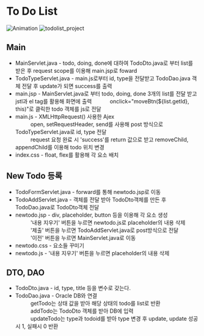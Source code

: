 # To Do List
![Animation](https://user-images.githubusercontent.com/63232876/119681731-da4bae80-be31-11eb-88a8-dbda9a7b7f33.gif)
![todolist_project](https://user-images.githubusercontent.com/63232876/119270137-32b65c80-bc36-11eb-883b-959a93cf7df4.png)
## Main
  * MainServlet.java - todo, doing, done에 대하여 TodoDto.java로 부터 list를 받은 후 request scope를 이용해 main.jsp로 foward
  * TodoTypeServlet.java - main.js로부터 id, type을 전달받고 TodoDao.java 객체 전달 후 update가 되면 success를 출력
  * main.jsp - MainServlet.java로 부터 todo, doing, done 3개의 list를 전달 받고 jstl과 el tag를 활용해 화면에 출력
    &nbsp;&nbsp;&nbsp;&nbsp;&nbsp;&nbsp;&nbsp;&nbsp;&nbsp;&nbsp;&nbsp;onclick="moveBtn(${list.getId}, this)"로 클릭한 todo 객체를 js로 전달
  * main.js - XMLHttpRequest() 사용한 Ajex<br>
    &nbsp;&nbsp;&nbsp;&nbsp;&nbsp;&nbsp;&nbsp;&nbsp;&nbsp;&nbsp;open, setRequestHeader, send를 사용해 post 방식으로 TodoTypeServlet.java로 id, type 전달<br>
    &nbsp;&nbsp;&nbsp;&nbsp;&nbsp;&nbsp;&nbsp;&nbsp;&nbsp;&nbsp;request 요청 완료 시 'success'를 return 값으로 받고 removeChild, appendChild를 이용해 todo 위치 변경
  * index.css - float, flex를 활용해 각 요소 배치

## New Todo 등록
  * TodoFormServlet.java - forward를 통해 newtodo.jsp로 이동
  * TodoAddServlet.java - 객체를 전달 받아 TodoDto객체를 만든 후 TodoDao.java로 TodoDto객체 전달
  * newtodo.jsp - div, placeholder, button 등을 이용해 각 요소 생성<br>
    &nbsp;&nbsp;&nbsp;&nbsp;&nbsp;&nbsp;&nbsp;&nbsp;&nbsp;&nbsp;'내용 지우기' 버튼을 누르면 newtodo.js로 placeholder의 내용 삭제<br>
    &nbsp;&nbsp;&nbsp;&nbsp;&nbsp;&nbsp;&nbsp;&nbsp;&nbsp;&nbsp;'제출' 버튼을 누르면 TodoAddServlet.java로 post방식으로 전달<br>
    &nbsp;&nbsp;&nbsp;&nbsp;&nbsp;&nbsp;&nbsp;&nbsp;&nbsp;&nbsp;'이전' 버튼을 누르면 MainServlet.java로 이동
  * newtodo.css - 요소들 꾸미기
  * newtodo.js - '내용 지우기' 버튼을 누르면 placeholder의 내용 삭제

## DTO, DAO
  * TodoDto.java - id, type, title 등을 변수로 갖는다.
  * TodoDao.java - Oracle DB와 연결<br>
    &nbsp;&nbsp;&nbsp;&nbsp;&nbsp;&nbsp;&nbsp;&nbsp;&nbsp;&nbsp;getTodo는 상태 값을 받아 해당 상태의 todo를 list로 반환<br>
    &nbsp;&nbsp;&nbsp;&nbsp;&nbsp;&nbsp;&nbsp;&nbsp;&nbsp;&nbsp;addTodo는 TodoDto 객체를 받아 DB에 입력<br>
    &nbsp;&nbsp;&nbsp;&nbsp;&nbsp;&nbsp;&nbsp;&nbsp;&nbsp;&nbsp;updateTodo는 type과 todoid를 받아 type 변경 후 update, update 성공시 1, 실패시 0 반환
